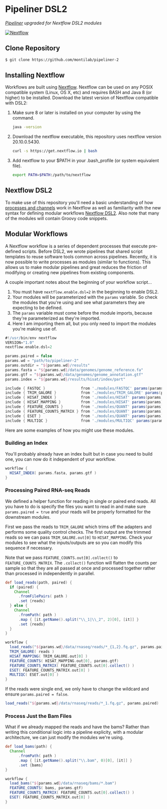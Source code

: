 # Pipeliner DSL2

<i>[Pipeliner](https://github.com/montilab/pipeliner) upgraded for Nextflow DSL2 modules</i>   

[![Nextflow](https://img.shields.io/badge/nextflow-DSL2-23aa62.svg?labelColor=000000)](https://www.nextflow.io/)

## Clone Repository

```bash
$ git clone https://github.com/montilab/pipeliner-2
```

## Installing Nextflow

Workflows are built using [Nextflow](https://www.nextflow.io/). Nextflow can be used on any POSIX compatible system (Linux, OS X, etc) and requires BASH and Java 8 (or higher) to be installed. Download the latest version of Nextflow compatible with DSL2:

1. Make sure 8 or later is installed on your computer by using the command.

   ```bash
   java -version
   ```

2. Download the nextflow executable, this repository uses nextflow version 20.10.0.5430.

   ```bash
   curl -s https://get.nextflow.io | bash
   ```

3. Add nextflow to your $PATH in your .bash_profile (or system equivalent file).

   ```bash
   export PATH=$PATH:/path/to/nextflow
   ```

## Nextflow DSL2

To make use of this repository you'll need a basic understanding of how [processes and channels](https://www.nextflow.io/docs/latest/basic.html) work in Nextflow as well as familiarity with the new syntax for defining modular workflows [Nextflow DSL2](https://www.nextflow.io/docs/latest/dsl2.html). Also note that many of the modules will contain Groovy code snippets.

## Modular Workflows

A Nextflow workflow is a series of dependent processes that execute pre-defined scripts. Before DSL2, we wrote pipelines that shared script templates to reuse software tools common across pipelines. Recently, it is now possible to write processes as modules (similar to functions). This allows us to make modular pipelines and great reduces the friction of modifying or creating new pipelines from existing components.

A couple important notes about the beginning of your workflow script...

1. You must have `nextflow.enable.dsl=2` in the beginning to enable DSL2.
2. Your modules will be parameterized with the `params` variable. So check the modules that you're using and see what parameters they are expecting to be defined.
3. The `params` variable must come before the module imports, because they're parameterized as they're imported.
4. Here I am importing them all, but you only need to import the modules you're making use of.

```groovy
#!/usr/bin/env nextflow
VERSION="1.0"
nextflow.enable.dsl=2

params.paired = false
params.wd = "path/to/pipeliner-2"
params.outdir = "${params.wd}/results"
params.fasta = "${params.wd}/data/genomes/genome_reference.fa"
params.gtf = "${params.wd}/data/genomes/genome_annotation.gtf"
params.index = "${params.wd}/results/hisat/index/part"

include { FASTQC }                from './modules/FASTQC' params(params)
include { TRIM_GALORE }           from './modules/TRIM_GALORE' params(params)
include { HISAT_INDEX }           from './modules/HISAT' params(params)
include { HISAT_MAPPING }         from './modules/HISAT' params(params)
include { FEATURE_COUNTS }        from './modules/QUANT' params(params)
include { FEATURE_COUNTS_MATRIX } from './modules/QUANT' params(params)
include { ESET }                  from './modules/QUANT' params(params)
include { MULTIQC }               from './modules/MULTIQC' params(params)
```

Here are some examples of how you might use these modules.

### Building an Index

You'll probably already have an index built but in case you need to build one, you can now do it independent of your workflow.

```groovy
workflow {
  HISAT_INDEX( params.fasta, params.gtf )
}
```

### Processing Paired RNA-seq Reads

We defined a helper function for reading in single or paired end reads. All you have to do is specify the files you want to read in and make sure `params.paired = true` and your reads will be properly formatted for the downstream modules.

First we pass the reads to `TRIM_GALORE` which trims off the adapters and performs some quality control checks. The first output are the trimmed reads so we can pass `TRIM_GALORE.out[0]` to `HISAT_MAPPING`. Check your modules to see what the inputs/outputs are so you can modify this sequence if necessary.

Note that we pass `FEATURE_COUNTS.out[0].collect()` to `FEATURE_COUNTS_MATRIX`. The `.collect()` function will flatten the counts per sample so that they are all passed at once and processed together rather than processed in independently in parallel. 

```groovy
def load_reads(path, paired) {
  if (paired) {
    Channel
      .fromFilePairs( path )
      .set {reads}
  } else {
    Channel
      .fromPath( path )
      .map { [it.getName().split("\\_1|\\_2", 2)[0], [it]] }
      .set {reads}
  }
}

workflow {
  load_reads("${params.wd}/data/rnaseq/reads/*_{1,2}.fq.gz", params.paired)
  TRIM_GALORE( reads )
  HISAT_MAPPING( TRIM_GALORE.out[0] )
  FEATURE_COUNTS( HISAT_MAPPING.out[0], params.gtf)
  FEATURE_COUNTS_MATRIX( FEATURE_COUNTS.out[0].collect() )
  ESET( FEATURE_COUNTS_MATRIX.out[0] )
  MULTIQC( ESET.out[0] )
}
```

If the reads were single end, we only have to change the wildcard and ensure `params.paired = false`.

```groovy
load_reads("${params.wd}/data/rnaseq/reads/*_1.fq.gz", params.paired)
```

### Process Just the Bam Files

What if we already mapped the reads and have the bams? Rather than writing this conditional logic into a pipeline explicity, with a modular architecture, we can just modify the modules we're using.

```groovy
def load_bams(path) {
  Channel
      .fromPath( path )
      .map { [it.getName().split("\\.bam", 0)[0], [it]] }
      .set {bams}
}

workflow {
  load_bams("${params.wd}/data/rnaseq/bams/*.bam")
  FEATURE_COUNTS( bams, params.gtf)
  FEATURE_COUNTS_MATRIX( FEATURE_COUNTS.out[0].collect() )
  ESET( FEATURE_COUNTS_MATRIX.out[0] )
}
```
